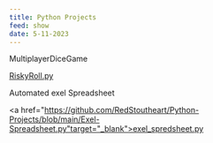 ```yaml
---
title: Python Projects
feed: show
date: 5-11-2023
---
```

MultiplayerDiceGame<br>

<a href="https://github.com/RedStoutheart/Python-Projects/blob/main/RiskyRoll.py" target="_blank">RiskyRoll.py</a>



Automated exel Spreadsheet<br>

<a href="https://github.com/RedStoutheart/Python-Projects/blob/main/Exel-Spreadsheet.py"target="_blank">exel_spredsheet.py</a>
